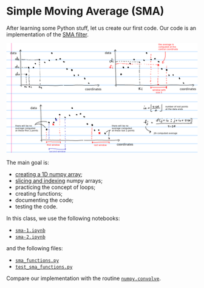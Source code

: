 # Simple Moving Average (SMA)

After learning some Python stuff, let us create our first code. Our code is an
implementation of the [SMA filter](https://en.wikipedia.org/wiki/Moving_average#Simple_moving_average).

<img src='SMA_scheme.png' width = 700>

The main goal is:

* [creating a 1D numpy array](http://docs.scipy.org/doc/numpy/reference/routines.array-creation.html);
* [slicing and indexing](https://numpy.org/doc/stable/reference/arrays.indexing.html) numpy arrays;
* practicing the concept of loops;
* creating functions;
* documenting the code;
* testing the code.

In this class, we use the following notebooks:

* [`sma-1.ipynb`](https://nbviewer.jupyter.org/github/birocoles/Disciplina-metodos-computacionais/blob/2022/Content/first_steps_Python/SMA/sma-1.ipynb)
* [`sma-2.ipynb`](https://nbviewer.jupyter.org/github/birocoles/Disciplina-metodos-computacionais/blob/2022/Content/first_steps_Python/SMA/sma-2.ipynb)

and the following files:

* [`sma_functions.py`](https://github.com/birocoles/Disciplina-metodos-computacionais/blob/2022/Content/first_steps_Python/SMA/sma_functions.py)
* [`test_sma_functions.py`](https://github.com/birocoles/Disciplina-metodos-computacionais/blob/2022/Content/first_steps_Python/SMA/test_sma_functions.py)

Compare our implementation with the routine [`numpy.convolve`](https://numpy.org/doc/stable/reference/generated/numpy.convolve.html).
